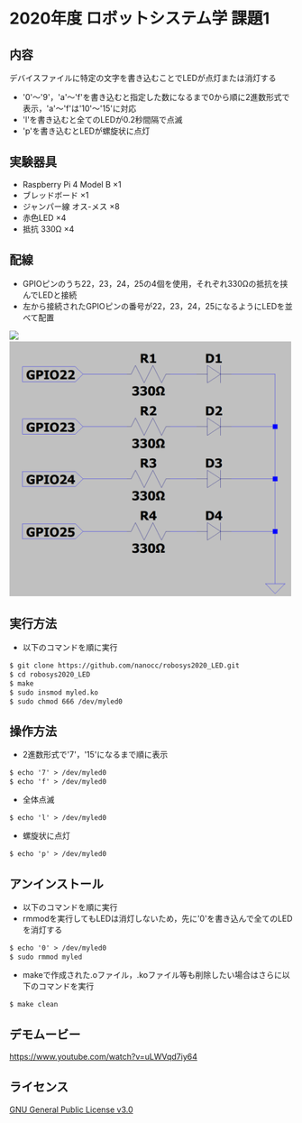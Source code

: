# 2020年度 ロボットシステム学 課題1

## 内容
デバイスファイルに特定の文字を書き込むことでLEDが点灯または消灯する  
- '0'～'9'，'a'～'f'を書き込むと指定した数になるまで0から順に2進数形式で表示，'a'～'f'は'10'～'15'に対応  
- 'l'を書き込むと全てのLEDが0.2秒間隔で点滅  
- 'p'を書き込むとLEDが螺旋状に点灯  

## 実験器具
- Raspberry Pi 4 Model B ×1  
- ブレッドボード ×1  
- ジャンパー線 オス-メス ×8  
- 赤色LED ×4  
- 抵抗 330Ω ×4  

## 配線
- GPIOピンのうち22，23，24，25の4個を使用，それぞれ330Ωの抵抗を挟んでLEDと接続  
- 左から接続されたGPIOピンの番号が22，23，24，25になるようにLEDを並べて配置
<img src="./images/img.jpeg" width="500">
<img src="./images/wiring.png" width="500">

## 実行方法

- 以下のコマンドを順に実行
```
$ git clone https://github.com/nanocc/robosys2020_LED.git
$ cd robosys2020_LED
$ make
$ sudo insmod myled.ko
$ sudo chmod 666 /dev/myled0
```

## 操作方法

- 2進数形式で'7'，'15'になるまで順に表示
```
$ echo '7' > /dev/myled0
$ echo 'f' > /dev/myled0
```

- 全体点滅
```
$ echo 'l' > /dev/myled0
```

- 螺旋状に点灯
```
$ echo 'p' > /dev/myled0
```

## アンインストール

- 以下のコマンドを順に実行
- rmmodを実行してもLEDは消灯しないため，先に'0'を書き込んで全てのLEDを消灯する
```
$ echo '0' > /dev/myled0
$ sudo rmmod myled
```

- makeで作成された.oファイル，.koファイル等も削除したい場合はさらに以下のコマンドを実行
```
$ make clean
```

## デモムービー
https://www.youtube.com/watch?v=uLWVqd7iy64

## ライセンス
[GNU General Public License v3.0](https://github.com/nanocc/robosys2020_LED/blob/main/COPYING)
